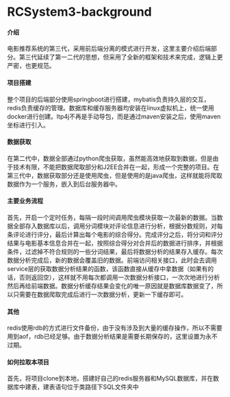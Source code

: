 # RCSystem3-background

#### 介绍
电影推荐系统的第三代，采用前后端分离的模式进行开发，这里主要介绍后端部分。第三代延续了第一二代的思想，但采用了全新的框架和技术来完成，逻辑上更严密，也更规范。
#### 项目搭建
整个项目的后端部分使用springboot进行搭建，mybatis负责持久层的交互，redis负责缓存的管理。数据库和缓存服务器均安装在linux虚拟机上，统一使用docker进行创建。ltp4j不再是手动导包，而是通过maven安装之后，使用maven坐标进行引入。
#### 数据获取
在第二代中，数据全部通过python爬虫获取，虽然能高效地获取到数据，但是由于技术有限，不能把数据爬取部分和J2EE合并在一起，形成一个完整的项目。在第三代中，数据获取部分还是使用爬虫，但是使用的是java爬虫，这样就能将爬取数据作为一个服务，嵌入到后台服务器中。
#### 主要业务流程
首先，开启一个定时任务，每隔一段时间调用爬虫模块获取一次最新的数据。当数据全部存入数据库以后，调用分词模块对评论信息进行分析，根据分数规则，对每条评论进行评分，最后计算出每个电影的综合得分。完成评分之后，将分词和评分结果与电影基本信息合并在一起，按照综合得分对合并后的数据进行排序，并根据条件，过滤掉不符合规则的一些分词结果，最后将数据分析的结果存入缓存。每次数据分析完成后，新的数据会覆盖旧的数据。前端访问相关接口，此时会去调用service层的获取数据分析结果的函数，该函数直接从缓存中拿数据（如果有的话，否则返回空），这样就不用每次都调用一次数据分析接口，一次次地进行分析然后再给前端数据。数据分析缓存结果会变化的唯一原因就是数据库数据变了，所以只需要在数据爬取完成后进行一次数据分析，更新一下缓存即可。
#### 其他
redis使用rdb的方式进行文件备份，由于没有涉及到大量的缓存操作，所以不需要用到aof，rdb已经足够。由于数据分析结果是需要长期保存的，这里设置为永不过期。
#### 如何拉取本项目
首先，将项目clone到本地，搭建好自己的redis服务器和MySQL数据库，并在数据库中建表，建表语句位于类路径下SQL文件夹中